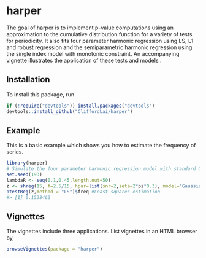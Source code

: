 <!-- README.md is generated from README.Rmd. Please edit that file -->
harper
======

The goal of harper is to implement p-value computations using an approximation to the cumulative distribution function for a variety of tests for periodicity. It also fits four parameter harmonic regression using LS, L1 and robust regression and the semiparametric harmonic regression using the single index model with monotonic constraint. An accompanying vignette illustrates the application of these tests and models .

Installation
------------

To install this package, run

``` r
if (!require("devtools")) install.packages("devtools")
devtools::install_github("CliffordLai/harper")
```

Example
-------

This is a basic example which shows you how to estimate the frequency of series.

``` r
library(harper)
# Simulate the four parameter harmonic regression model with standard Gaussian error terms
set.seed(193)
lambdaR <- seq(0.1,0.45,length.out=50)
z <- shreg(15, f=2.5/15, hpar=list(snr=2,zeta=2*pi*0.3), model="Gaussian")
ptestReg(z,method = "LS")$freq #Least-squares estimation
#> [1] 0.1538462
```

Vignettes
---------

The vignettes include three applications. List vignettes in an HTML browser by,

``` r
browseVignettes(package = "harper")
```
